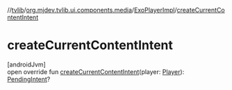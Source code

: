 //[tvlib](../../../index.md)/[org.mjdev.tvlib.ui.components.media](../index.md)/[ExoPlayerImpl](index.md)/[createCurrentContentIntent](create-current-content-intent.md)

# createCurrentContentIntent

[androidJvm]\
open override fun [createCurrentContentIntent](create-current-content-intent.md)(player: [Player](https://developer.android.com/reference/kotlin/androidx/media3/common/Player.html)): [PendingIntent](https://developer.android.com/reference/kotlin/android/app/PendingIntent.html)?
